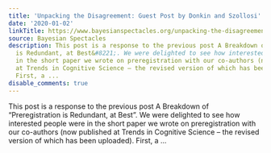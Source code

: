 ```yaml
---
title: 'Unpacking the Disagreement: Guest Post by Donkin and Szollosi'
date: '2020-01-02'
linkTitle: https://www.bayesianspectacles.org/unpacking-the-disagreement-guest-post-by-donkin-and-szollosi/
source: Bayesian Spectacles
description: This post is a response to the previous post A Breakdown of &#8220;Preregistration
  is Redundant, at Best&#8221;. We were delighted to see how interested people were
  in the short paper we wrote on preregistration with our co-authors (now published
  at Trends in Cognitive Science – the revised version of which has been uploaded).
  First, a ...
disable_comments: true
---
```

This post is a response to the previous post A Breakdown of &#8220;Preregistration is Redundant, at Best&#8221;. We were delighted to see how interested people were in the short paper we wrote on preregistration with our co-authors (now published at Trends in Cognitive Science – the revised version of which has been uploaded). First, a ...